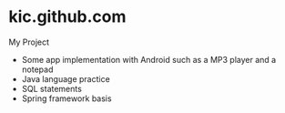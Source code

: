 # kic.github.com

My Project

- Some app implementation with Android such as a MP3 player and a notepad
- Java language practice 
- SQL statements
- Spring framework basis

